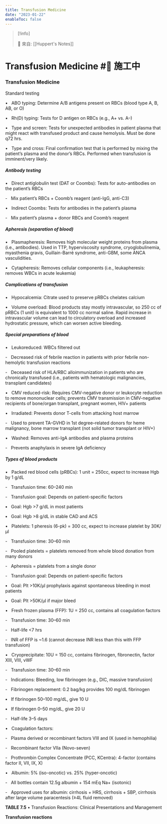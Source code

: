 ```yaml
---
title: Transfusion Medicine
date: "2023-01-22"
enableToc: false
---
```


> [!info]
>
> 🌱 來自: [[Huppert's Notes]]

# Transfusion Medicine #🚧 施工中

### Transfusion Medicine

Standard testing

•   ABO typing: Determine A/B antigens present on RBCs (blood type A, B, AB, or O)

•   Rh(D) typing: Tests for D antigen on RBCs (e.g., A\+ vs. A–)

•   Type and screen: Tests for unexpected antibodies in patient plasma that might react with transfused product and cause hemolysis. Must be done q72 hrs.

•   Type and cross: Final confirmation test that is performed by mixing the patient’s plasma and the donor’s RBCs. Performed when transfusion is imminent/very likely.

##### Antibody testing

•   Direct antiglobulin test (DAT or Coombs): Tests for auto-antibodies on the patient’s RBCs

-   Mix patient’s RBCs \+ Coomb’s reagent (anti-IgG, anti-C3)

•   Indirect Coombs: Tests for antibodies in the patient’s plasma

-   Mix patient’s plasma \+ donor RBCs and Coomb’s reagent

##### Apheresis (separation of blood)

•   Plasmapheresis: Removes high molecular weight proteins from plasma (i.e., antibodies). Used in TTP, hyperviscosity syndrome, cryoglobulinemia, myasthenia gravis, Guillain-Barré syndrome, anti-GBM, some ANCA vasculidities.

•   Cytapheresis: Removes cellular components (i.e., leukapheresis: removes WBCs in acute leukemia)

##### Complications of transfusion

•   Hypocalcemia: Citrate used to preserve pRBCs chelates calcium

•   Volume overload: Blood products stay mostly intravascular, so 250 cc of pRBCs (1 unit) is equivalent to 1000 cc normal saline. Rapid increase in intravascular volume can lead to circulatory overload and increased hydrostatic pressure, which can worsen active bleeding.

##### Special preparations of blood

•   Leukoreduced: WBCs filtered out

-   Decreased risk of febrile reaction in patients with prior febrile non-hemolytic transfusion reactions

-   Deceased risk of HLA/RBC alloimmunization in patients who are chronically transfused (i.e., patients with hematologic malignancies, transplant candidates)

•   CMV reduced-risk: Requires CMV-negative donor or leukocyte reduction to remove mononuclear cells; prevents CMV transmission in CMV-negative recipients of bone/organ transplant, pregnant women, HIV\+ patients

•   Irradiated: Prevents donor T-cells from attacking host marrow

-   Used to prevent TA-GVHD in 1st degree–related donors for heme malignancy, bone marrow transplant (not solid tumor transplant or HIV\+)

•   Washed: Removes anti-IgA antibodies and plasma proteins

-   Prevents anaphylaxis in severe IgA deficiency

##### Types of blood products

•   Packed red blood cells (pRBCs): 1 unit = 250cc, expect to increase Hgb by 1 g/dL

-   Transfusion time: 60–240 min

-   Transfusion goal: Depends on patient-specific factors

**•**   Goal: Hgb >7 g/dL in most patients

**•**   Goal: Hgb >8 g/dL in stable CAD and ACS

•   Platelets: 1 pheresis (6-pk) = 300 cc, expect to increase platelet by 30K/µl

-   Transfusion time: 30–60 min

-   Pooled platelets = platelets removed from whole blood donation from many donors

-   Apheresis = platelets from a single donor

-   Transfusion goal: Depends on patient-specific factors

**•**   Goal: Plt >10K/μl prophylaxis against spontaneous bleeding in most patients

**•**   Goal: Plt >50K/μl if major bleed

•   Fresh frozen plasma (FFP): 1U = 250 cc, contains all coagulation factors

-   Transfusion time: 30–60 min

-   Half-life <7 hrs

-   INR of FFP is ~1.6 (cannot decrease INR less than this with FFP transfusion)

•   Cryoprecipitate: 10U = 150 cc, contains fibrinogen, fibronectin, factor XIII, VIII, vWF

-   Transfusion time: 30–60 min

-   Indications: Bleeding, low fibrinogen (e.g., DIC, massive transfusion)

-   Fibrinogen replacement: 0.2 bag/kg provides 100 mg/dL fibrinogen

**•**   If fibrinogen 50–100 mg/dL, give 10 U

**•**   If fibrinogen 0–50 mg/dL, give 20 U

-   Half-life 3–5 days

•   Coagulation factors:

-   Plasma derived or recombinant factors VIII and IX (used in hemophilia)

-   Recombinant factor VIIa (Novo-seven)

-   Prothrombin Complex Concentrate (PCC, KCentra): 4-factor (contains factor II, VII, IX, X)

•   Albumin: 5% (iso-oncotic) vs. 25% (hyper-oncotic)

-   All bottles contain 12.5g albumin \+ 154 mEq Na\+ (isotonic)

-   Approved uses for albumin: cirrhosis \+ HRS, cirrhosis \+ SBP, cirrhosis after large volume paracentesis (≥4L fluid removed)


**TABLE 7.5** • Transfusion Reactions: Clinical Presentations and Management




**Transfusion reactions**

